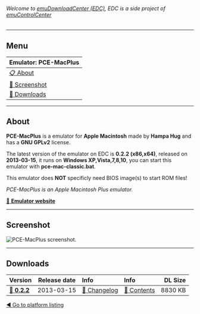 ###### Welcome to [emuDownloadCenter (EDC)](https://github.com/PhoenixInteractiveNL/emuDownloadCenter/wiki/), EDC is a side project of [emuControlCenter](https://github.com/PhoenixInteractiveNL/emuControlCenter/wiki/)
***
## Menu
| **Emulator: PCE-MacPlus** |
|:---------|
| [:clipboard: About](#about) |
| [:sunrise: Screenshot](#screenshot) |
| [:floppy_disk: Downloads](#downloads) |
***
## About
**PCE-MacPlus** is a emulator for **Apple Macintosh** made by **Hampa Hug** and has a **GNU GPLv2** license.

The latest version of the emulator on EDC is **0.2.2 (x86,x64)**, released on **2013-03-15**, it runs on **Windows XP,Vista,7,8,10**, you can start this emulator with **pce-mac-classic.bat**.

This emulator does **NOT** specificly need BIOS image(s) to start ROM files!

_PCE-MacPlus is an Apple Macintosh Plus emulator._

[:link: **Emulator website**](http://hampa.ch/)
***
## Screenshot
![](https://raw.githubusercontent.com/PhoenixInteractiveNL/emuDownloadCenter/master/hooks/pcemacplus/screen.jpg "PCE-MacPlus screenshot.")
***
## Downloads
| Version  | Release date  | Info       | Info       | DL Size    |
|:---------|:-------------:|:-----------|:-----------|-----------:|
| [:floppy_disk: **0.2.2**](https://github.com/PhoenixInteractiveNL/edc-repo0004/raw/master/pcemacplus/0.2.2.7z) | 2013-03-15 | [:page_facing_up: Changelog](https://github.com/PhoenixInteractiveNL/edc-repo0004/blob/master/pcemacplus/0.2.2_changelog.txt) | [:mag_right: Contents](https://github.com/PhoenixInteractiveNL/edc-repo0004/blob/master/pcemacplus/0.2.2_contents.txt) | 8830 KB |

[:arrow_backward: Go to platform listing](https://github.com/PhoenixInteractiveNL/emuDownloadCenter/wiki/EDC-Platform-List)

